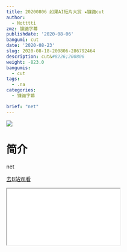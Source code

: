 ```yaml
---
title: 20200806 如果AI短片大赏 ★镰鼬cut
author:
  - Notttti
zmz: 镰鼬字幕
publishdate: '2020-08-06'
bangumi: cut
date: '2020-08-23'
slug: 2020-08-18-200806-286792464
description: cut&#8226;200806
weight: -823.0
bangumis:
  - cut
tags:
  - .na
categories:
  - 镰鼬字幕

brief: "net"
---
```

![](https://raw.githubusercontent.com/tcgriffith/owaraisite/master/static/tmpimg/f3f1c4bc6c04e800bf107be6c30631a6657ceb53.jpg.480.jpg)
# 简介  
net  

[去B站观看](https://www.bilibili.com/video/av286792464/)
<div class ="resp-container"><iframe class="testiframe" src="//player.bilibili.com/player.html?aid=286792464"", scrolling="no", allowfullscreen="true" > </iframe></div> 
